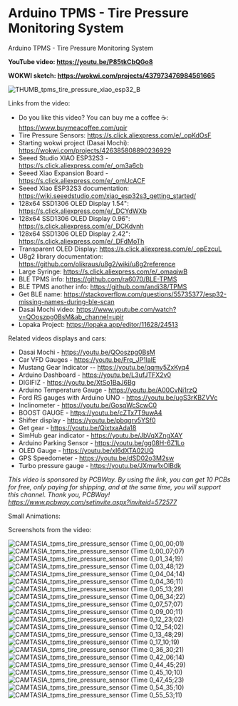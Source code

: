 # Arduino TPMS - Tire Pressure Monitoring System 
Arduino TPMS - Tire Pressure Monitoring System 

**YouTube video: https://youtu.be/P85tkCbQGo8**

**WOKWI sketch: https://wokwi.com/projects/437973476984561665**


![THUMB_tpms_tire_pressure_xiao_esp32_B](https://github.com/user-attachments/assets/28166ba3-51fa-40ab-bd0b-35b22f72aef8)


Links from the video:
- Do you like this video? You can buy me a coffee ☕: https://www.buymeacoffee.com/upir
- Tire Pressure Sensors: https://s.click.aliexpress.com/e/_opKdOsF
- Starting wokwi project (Dasai Mochi): https://wokwi.com/projects/426385808890236929
- Seeed Studio XIAO ESP32S3 - https://s.click.aliexpress.com/e/_om3a6cb
- Seeed Xiao Expansion Board - https://s.click.aliexpress.com/e/_omUcACF
- Seeed Xiao ESP32S3 documentation: https://wiki.seeedstudio.com/xiao_esp32s3_getting_started/
- 128x64 SSD1306 OLED Display 1.54": https://s.click.aliexpress.com/e/_DCYdWXb
- 128x64 SSD1306 OLED Display 0.96": https://s.click.aliexpress.com/e/_DCKdvnh
- 128x64 SSD1306 OLED Display 2.42": https://s.click.aliexpress.com/e/_DFdMoTh
- Transparent OLED Display: https://s.click.aliexpress.com/e/_opEzcuL
- U8g2 library documentation: https://github.com/olikraus/u8g2/wiki/u8g2reference
- Large Syringe: https://s.click.aliexpress.com/e/_omaqiwB
- BLE TPMS info: https://github.com/ra6070/BLE-TPMS
- BLE TPMS another info: https://github.com/andi38/TPMS
- Get BLE name: https://stackoverflow.com/questions/55735377/esp32-missing-names-during-ble-scan
- Dasai Mochi video: https://www.youtube.com/watch?v=QOoszpg0BsM&ab_channel=upir
- Lopaka Project: https://lopaka.app/editor/11628/24513


Related videos displays and cars:
- Dasai Mochi - https://youtu.be/QOoszpg0BsM
- Car VFD Gauges - https://youtu.be/Frq_JP1lalE
- Mustang Gear Indicator -- https://youtu.be/qqmy5ZxKyq4
- Arduino Dashboard - https://youtu.be/L3ufJTFX2v0
- DIGIFIZ - https://youtu.be/XtSo1BaJ6Bg
- Arduino Temperature Gauge - https://youtu.be/A00CvNi1rzQ
- Ford RS gauges with Arduino UNO - https://youtu.be/ugS3rKBZVVc
- Inclinometer - https://youtu.be/GosqWcScwC0
- BOOST GAUGE - https://youtu.be/cZTx7T9uwA4
- Shifter display - https://youtu.be/pbqgrv5YSf0
- Get gear - https://youtu.be/QixtxaAda18
- SimHub gear indicator - https://youtu.be/JbVqXZngXAY
- Arduino Parking Sensor - https://youtu.be/gg08H-6Z1Lo
- OLED Gauge - https://youtu.be/xI6dXTA02UQ
- GPS Speedometer - https://youtu.be/dSD02o3M2sw
- Turbo pressure gauge - https://youtu.be/JXmw1xOlBdk





_This video is sponsored by PCBWay. By using the link, you can get 10 PCBs for free, only paying for shipping, and at the same time, you will support this channel. Thank you, PCBWay! https://www.pcbway.com/setinvite.aspx?inviteid=572577_


Small Animations:


Screenshots from the video:

![CAMTASIA_tpms_tire_pressure_sensor (Time 0_00_00;01)](https://github.com/user-attachments/assets/8a3cf9de-0bbf-4a79-b72b-2b6c44e9c5dd)
![CAMTASIA_tpms_tire_pressure_sensor (Time 0_00_07;07)](https://github.com/user-attachments/assets/c04ead45-3ab2-4cd6-9f6d-d05e63bec110)
![CAMTASIA_tpms_tire_pressure_sensor (Time 0_01_34;19)](https://github.com/user-attachments/assets/24f4f96b-dd3a-45c5-97cf-d1fc96990a25)
![CAMTASIA_tpms_tire_pressure_sensor (Time 0_03_48;12)](https://github.com/user-attachments/assets/2ea498c5-38d1-4010-bc52-81dff2f58f29)
![CAMTASIA_tpms_tire_pressure_sensor (Time 0_04_04;14)](https://github.com/user-attachments/assets/a85751d5-b27b-4432-9cf1-93da20cdfeb2)
![CAMTASIA_tpms_tire_pressure_sensor (Time 0_04_36;11)](https://github.com/user-attachments/assets/f07f1355-8e51-4587-8faf-d27528fb920b)
![CAMTASIA_tpms_tire_pressure_sensor (Time 0_05_13;29)](https://github.com/user-attachments/assets/ad6cf1c2-bab4-4ebf-a579-6fcc4633a6c9)
![CAMTASIA_tpms_tire_pressure_sensor (Time 0_06_34;22)](https://github.com/user-attachments/assets/0b6af7e2-a45d-4eaa-b011-3709db6738d3)
![CAMTASIA_tpms_tire_pressure_sensor (Time 0_07_57;07)](https://github.com/user-attachments/assets/e69a9adb-1df9-4b52-a4a1-ea8847ae0453)
![CAMTASIA_tpms_tire_pressure_sensor (Time 0_09_00;11)](https://github.com/user-attachments/assets/acd2550f-d161-4591-b2ef-76798c869516)
![CAMTASIA_tpms_tire_pressure_sensor (Time 0_12_23;02)](https://github.com/user-attachments/assets/acf02d1f-4ed6-46ea-8ef4-2d7351575a51)
![CAMTASIA_tpms_tire_pressure_sensor (Time 0_12_54;02)](https://github.com/user-attachments/assets/f9318e84-4b21-462d-8671-0b2f39bb9943)
![CAMTASIA_tpms_tire_pressure_sensor (Time 0_13_48;29)](https://github.com/user-attachments/assets/7420713b-2dc0-444c-a9b1-233fb25a84f7)
![CAMTASIA_tpms_tire_pressure_sensor (Time 0_17_10;19)](https://github.com/user-attachments/assets/404bb91f-71b8-45bf-8b42-06d893dd5475)
![CAMTASIA_tpms_tire_pressure_sensor (Time 0_36_30;21)](https://github.com/user-attachments/assets/553d67ad-cbc3-42b4-a918-1dd4e96b86d8)
![CAMTASIA_tpms_tire_pressure_sensor (Time 0_42_06;14)](https://github.com/user-attachments/assets/a89fcbf1-46d9-4e2f-918d-c040f69ac957)
![CAMTASIA_tpms_tire_pressure_sensor (Time 0_44_45;29)](https://github.com/user-attachments/assets/153b1f2e-ce09-4aa6-85cb-79ff845b1f71)
![CAMTASIA_tpms_tire_pressure_sensor (Time 0_45_10;10)](https://github.com/user-attachments/assets/5f28fc60-dd58-4ec5-8e36-60a8dabeceb5)
![CAMTASIA_tpms_tire_pressure_sensor (Time 0_47_45;23)](https://github.com/user-attachments/assets/fdf19fbb-c155-4f13-8b23-d7fe4988388d)
![CAMTASIA_tpms_tire_pressure_sensor (Time 0_54_35;10)](https://github.com/user-attachments/assets/f6b06b79-8238-4cd2-8266-61fa68041f09)
![CAMTASIA_tpms_tire_pressure_sensor (Time 0_55_53;11)](https://github.com/user-attachments/assets/572fbbc1-5e49-45bb-bc4c-4d7d50530985)



